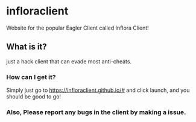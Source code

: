 # infloraclient
Website for the popular Eagler Client called Inflora Client!

## What is it?
just a hack client that can evade most anti-cheats.

### How can I get it? 
Simply just go to https://infloraclient.github.io/# and click launch, and you should be good to go!

### Also, Please report any bugs in the client by making a issue.
